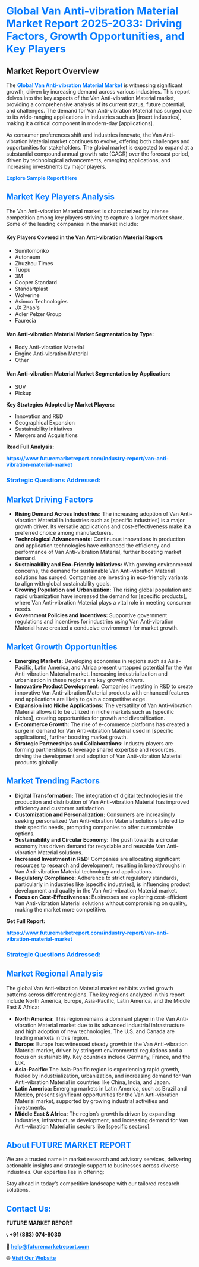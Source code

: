 <h1 style="color: #007BFF;">Global Van Anti-vibration Material Market Report 2025-2033: Driving Factors, Growth Opportunities, and Key Players</h1>

<section id="overview">
<h2>Market Report Overview</h2>
<p>The <a href="https://www.futuremarketreport.com/industry-report/van-anti-vibration-material-market" style="color: #007BFF; text-decoration: none;"><strong>Global Van Anti-vibration Material Market</strong></a> is witnessing significant growth, driven by increasing demand across various industries. This report delves into the key aspects of the Van Anti-vibration Material market, providing a comprehensive analysis of its current status, future potential, and challenges. The demand for Van Anti-vibration Material has surged due to its wide-ranging applications in industries such as [insert industries], making it a critical component in modern-day [applications].</p>
<p>As consumer preferences shift and industries innovate, the Van Anti-vibration Material market continues to evolve, offering both challenges and opportunities for stakeholders. The global market is expected to expand at a substantial compound annual growth rate (CAGR) over the forecast period, driven by technological advancements, emerging applications, and increasing investments by major players.</p>
</section>

<section id="overview">
<p><a href="https://www.futuremarketreport.com/request-sample/reportId=36367" style="color: #007BFF; text-decoration: none;"><strong>Explore Sample Report Here</strong></a></p>
</section>

<section id="key-players">
<h2 style="color: #007BFF;">Market Key Players Analysis</h2>
<p>The Van Anti-vibration Material market is characterized by intense competition among key players striving to capture a larger market share. Some of the leading companies in the market include:</p>
<h4>Key Players Covered in the Van Anti-vibration Material Report:</h4>
<ul><li>Sumitomoriko</li><li>Autoneum</li><li>Zhuzhou Times</li><li>Tuopu</li><li>3M</li><li>Cooper Standard</li><li>Standartplast</li><li>Wolverine</li><li>Asimco Technologies</li><li>JX Zhao&#039;s</li><li>Adler Pelzer Group</li><li>Faurecia</li></ul>
<h4>Van Anti-vibration Material Market Segmentation by Type:</h4>
<ul><li>Body Anti-vibration Material</li><li>Engine Anti-vibration Material</li><li>Other</li></ul>

<h4>Van Anti-vibration Material Market Segmentation by Application:</h4>
<ul><li>SUV</li><li>Pickup</li></ul>
<p><strong>Key Strategies Adopted by Market Players:</strong></p>
<ul>
<li>Innovation and R&D</li>
<li>Geographical Expansion</li>
<li>Sustainability Initiatives</li>
<li>Mergers and Acquisitions</li>
</ul>
</section>

<section>
<p><strong>Read Full Analysis: </strong></p><a href="https://www.futuremarketreport.com/industry-report/van-anti-vibration-material-market" style="color: #007BFF; text-decoration: none;"><strong>https://www.futuremarketreport.com/industry-report/van-anti-vibration-material-market</strong></a>
<h3 style="color: #007BFF;">Strategic Questions Addressed:</h3>
</section>

<section id="driving-factors">
<h2 style="color: #007BFF;">Market Driving Factors</h2>
<ul>
<li><strong>Rising Demand Across Industries:</strong> The increasing adoption of Van Anti-vibration Material in industries such as [specific industries] is a major growth driver. Its versatile applications and cost-effectiveness make it a preferred choice among manufacturers.</li>
<li><strong>Technological Advancements:</strong> Continuous innovations in production and application technologies have enhanced the efficiency and performance of Van Anti-vibration Material, further boosting market demand.</li>
<li><strong>Sustainability and Eco-Friendly Initiatives:</strong> With growing environmental concerns, the demand for sustainable Van Anti-vibration Material solutions has surged. Companies are investing in eco-friendly variants to align with global sustainability goals.</li>
<li><strong>Growing Population and Urbanization:</strong> The rising global population and rapid urbanization have increased the demand for [specific products], where Van Anti-vibration Material plays a vital role in meeting consumer needs.</li>
<li><strong>Government Policies and Incentives:</strong> Supportive government regulations and incentives for industries using Van Anti-vibration Material have created a conducive environment for market growth.</li>
</ul>
</section>

<section id="growth-opportunities">
<h2 style="color: #007BFF;">Market Growth Opportunities</h2>
<ul>
<li><strong>Emerging Markets:</strong> Developing economies in regions such as Asia-Pacific, Latin America, and Africa present untapped potential for the Van Anti-vibration Material market. Increasing industrialization and urbanization in these regions are key growth drivers.</li>
<li><strong>Innovative Product Development:</strong> Companies investing in R&D to create innovative Van Anti-vibration Material products with enhanced features and applications are likely to gain a competitive edge.</li>
<li><strong>Expansion into Niche Applications:</strong> The versatility of Van Anti-vibration Material allows it to be utilized in niche markets such as [specific niches], creating opportunities for growth and diversification.</li>
<li><strong>E-commerce Growth:</strong> The rise of e-commerce platforms has created a surge in demand for Van Anti-vibration Material used in [specific applications], further boosting market growth.</li>
<li><strong>Strategic Partnerships and Collaborations:</strong> Industry players are forming partnerships to leverage shared expertise and resources, driving the development and adoption of Van Anti-vibration Material products globally.</li>
</ul>
</section>

<section id="trending-factors">
<h2 style="color: #007BFF;">Market Trending Factors</h2>
<ul>
<li><strong>Digital Transformation:</strong> The integration of digital technologies in the production and distribution of Van Anti-vibration Material has improved efficiency and customer satisfaction.</li>
<li><strong>Customization and Personalization:</strong> Consumers are increasingly seeking personalized Van Anti-vibration Material solutions tailored to their specific needs, prompting companies to offer customizable options.</li>
<li><strong>Sustainability and Circular Economy:</strong> The push towards a circular economy has driven demand for recyclable and reusable Van Anti-vibration Material solutions.</li>
<li><strong>Increased Investment in R&D:</strong> Companies are allocating significant resources to research and development, resulting in breakthroughs in Van Anti-vibration Material technology and applications.</li>
<li><strong>Regulatory Compliance:</strong> Adherence to strict regulatory standards, particularly in industries like [specific industries], is influencing product development and quality in the Van Anti-vibration Material market.</li>
<li><strong>Focus on Cost-Effectiveness:</strong> Businesses are exploring cost-efficient Van Anti-vibration Material solutions without compromising on quality, making the market more competitive.</li>
</ul>
</section>

<section>
<p><strong>Get Full Report: </strong></p><a href="https://www.futuremarketreport.com/industry-report/van-anti-vibration-material-market" style="color: #007BFF; text-decoration: none;"><strong>https://www.futuremarketreport.com/industry-report/van-anti-vibration-material-market</strong></a>
<h3 style="color: #007BFF;">Strategic Questions Addressed:</h3>
</section>


<section id="regional-analysis">
<h2 style="color: #007BFF;">Market Regional Analysis</h2>
<p>The global Van Anti-vibration Material market exhibits varied growth patterns across different regions. The key regions analyzed in this report include North America, Europe, Asia-Pacific, Latin America, and the Middle East & Africa:</p>
<ul>
<li><strong>North America:</strong> This region remains a dominant player in the Van Anti-vibration Material market due to its advanced industrial infrastructure and high adoption of new technologies. The U.S. and Canada are leading markets in this region.</li>
<li><strong>Europe:</strong> Europe has witnessed steady growth in the Van Anti-vibration Material market, driven by stringent environmental regulations and a focus on sustainability. Key countries include Germany, France, and the U.K.</li>
<li><strong>Asia-Pacific:</strong> The Asia-Pacific region is experiencing rapid growth, fueled by industrialization, urbanization, and increasing demand for Van Anti-vibration Material in countries like China, India, and Japan.</li>
<li><strong>Latin America:</strong> Emerging markets in Latin America, such as Brazil and Mexico, present significant opportunities for the Van Anti-vibration Material market, supported by growing industrial activities and investments.</li>
<li><strong>Middle East & Africa:</strong> The region’s growth is driven by expanding industries, infrastructure development, and increasing demand for Van Anti-vibration Material in sectors like [specific sectors].</li>
</ul>
</section>

<footer>
<h2 style="color: #007BFF;">About FUTURE MARKET REPORT</h2>
<p>We are a trusted name in market research and advisory services, delivering actionable insights and strategic support to businesses across diverse industries. Our expertise lies in offering:</p>

<p>Stay ahead in today’s competitive landscape with our tailored research solutions.</p>

<h2 style="color: #007BFF;">Contact Us:</h2>
<p><strong>FUTURE MARKET REPORT</strong></p>
<p>📞 <strong>+91 (883) 074-8030</strong></p>
<p>📧 <strong><a href="mailto:help@futuremarketreport.com" style="color: #007BFF;">help@futuremarketreport.com</a></strong></p>
<p>🌐 <strong><a href="https://www.futuremarketreport.com/" style="color: #007BFF;">Visit Our Website</a></strong></p>
</footer>